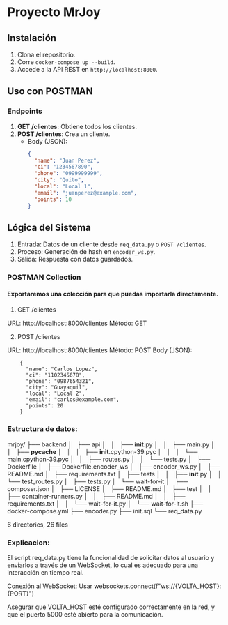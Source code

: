 # Proyecto MrJoy

## Instalación
1. Clona el repositorio.
2. Corre `docker-compose up --build`.
3. Accede a la API REST en `http://localhost:8000`.

## Uso con POSTMAN
### Endpoints
1. **GET /clientes**: Obtiene todos los clientes.
2. **POST /clientes**: Crea un cliente.
   - Body (JSON):
     ```json
     {
       "name": "Juan Perez",
       "ci": "1234567890",
       "phone": "0999999999",
       "city": "Quito",
       "local": "Local 1",
       "email": "juanperez@example.com",
       "points": 10
     }
     ```

## Lógica del Sistema
1. Entrada: Datos de un cliente desde `req_data.py` o `POST /clientes`.
2. Proceso: Generación de hash en `encoder_ws.py`.
3. Salida: Respuesta con datos guardados.


### POSTMAN Collection
#### Exportaremos una colección para que puedas importarla directamente.

1. GET /clientes

URL: http://localhost:8000/clientes
Método: GET

2. POST /clientes

URL: http://localhost:8000/clientes
Método: POST
Body (JSON):

		{
		  "name": "Carlos Lopez",
		  "ci": "1102345678",
		  "phone": "0987654321",
		  "city": "Guayaquil",
		  "local": "Local 2",
		  "email": "carlos@example.com",
		  "points": 20
		}
		
### Estructura de datos:
		
mrjoy/
├── backend
│   ├── api
│   │   ├── __init__.py
│   │   ├── main.py
│   │   ├── __pycache__
│   │   │   ├── __init__.cpython-39.pyc
│   │   │   └── main.cpython-39.pyc
│   │   ├── routes.py
│   │   └── tests.py
│   ├── Dockerfile
│   ├── Dockerfile.encoder_ws
│   ├── encoder_ws.py
│   ├── README.md
│   ├── requirements.txt
│   ├── tests
│   │   ├── __init__.py
│   │   └── test_routes.py
│   ├── tests.py
│   └── wait-for-it
│       ├── composer.json
│       ├── LICENSE
│       ├── README.md
│       ├── test
│       │   ├── container-runners.py
│       │   ├── README.md
│       │   ├── requirements.txt
│       │   └── wait-for-it.py
│       └── wait-for-it.sh
├── docker-compose.yml
├── encoder.py
├── init.sql
└── req_data.py

6 directories, 26 files


### Explicacion:

El script req_data.py tiene la funcionalidad de solicitar datos al usuario y enviarlos 
a través de un WebSocket, lo cual es adecuado para una interacción en tiempo real. 

Conexión al WebSocket: Usar websockets.connect(f"ws://{VOLTA_HOST}:{PORT}")

Asegurar que VOLTA_HOST esté configurado correctamente en la red, y que el puerto 5000 
esté abierto para la comunicación.